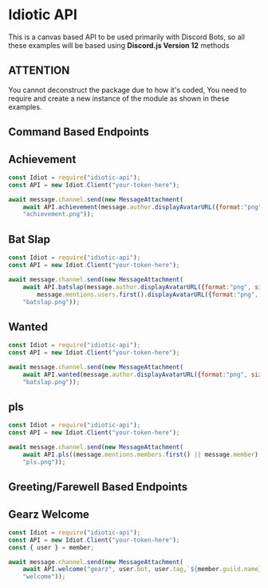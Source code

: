 # Idiotic API

This is a canvas based API to be used primarily with Discord Bots, so all these examples will be based using **Discord.js Version 12** methods

## **ATTENTION**

You cannot deconstruct the package due to how it's coded, You need to require and create a new instance of the module as shown in these examples.

## Command Based Endpoints

## Achievement

```javascript
const Idiot = require("idiotic-api");
const API = new Idiot.Client("your-token-here");

await message.channel.send(new MessageAttachment(
	await API.achievement(message.author.displayAvatarURL({format:"png", size:32}), args.join(" ")),
	"achievement.png"));
```

## Bat Slap

```javascript
const Idiot = require("idiotic-api");
const API = new Idiot.Client("your-token-here");

await message.channel.send(new MessageAttachment(
	await API.batslap(message.author.displayAvatarURL({format:"png", size:128}),
		message.mentions.users.first().displayAvatarURL({format:"png", size:128})),
	"batslap.png"));
```

## Wanted

```javascript
const Idiot = require("idiotic-api");
const API = new Idiot.Client("your-token-here");

await message.channel.send(new MessageAttachment(
	await API.wanted(message.author.displayAvatarURL({format:"png", size:128})),
	"batslap.png"));
```

## pls

```javascript
const Idiot = require("idiotic-api");
const API = new Idiot.Client("your-token-here");

await message.channel.send(new MessageAttachment(
	await API.pls((message.mentions.members.first() || message.member).displayName),
	"pls.png"));
```

## Greeting/Farewell Based Endpoints

## Gearz Welcome

```javascript
const Idiot = require("idiotic-api");
const API = new Idiot.Client("your-token-here");
const { user } = member;

await message.channel.send(new MessageAttachment(
	await API.welcome("gearz", user.bot, user.tag,`${member.guild.name}#${member.guild.memberCount}`),
	"welcome"));
```
